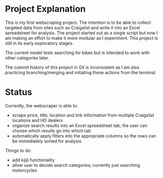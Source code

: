 # Project Explanation

This is my first webscraping project. The intention is to be able to collect targeted data from sites such as Craigslist and write it into an Excel spreadsheet for analysis. The project started out as a single script but now I am making an effort to make it more modular as I experiment. This project is still in its early exploratory stages.

The current model tests searching for bikes but is intended to work with other categories later.

The commit history of this project in Git is inconsistent as I am also practicing branching/merging and initiating these actions from the terminal.

# Status

Currently, the webscraper is able to:
- scrape price, title, location and link information from multiple Craigslist locations and HD dealers
- organize search results into an Excel spreadsheet tab; the user can choose which results go into which tab 
- automatically apply filters into the appropriate columns so the rows can be immediately sorted for analysis

Things to do:
- add kijiji functionality
- allow user to decide search categories; currently just searching motorcycles
